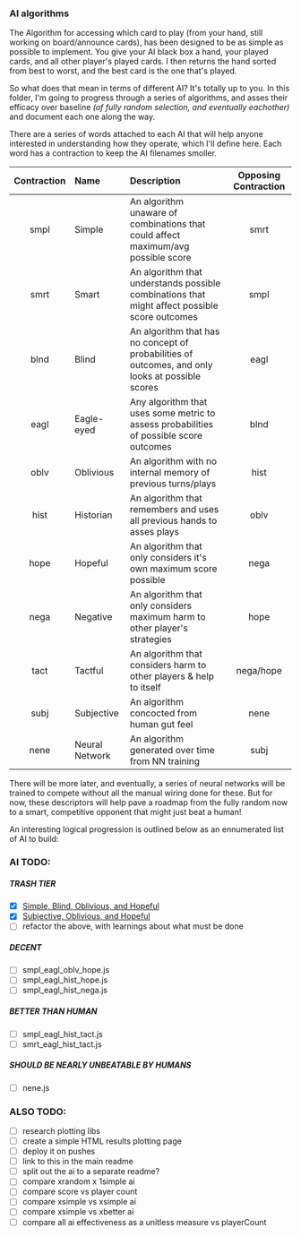 ### AI algorithms

The Algorithm for accessing which card to play (from your hand, still working on board/announce cards), has been designed to be as simple as possible to implement. You give your AI black box a hand, your played cards, and all other player's played cards. I then returns the hand sorted from best to worst, and the best card is the one that's played.

So what does that mean in terms of different AI? It's totally up to you. In this folder, I'm going to progress through a series of algorithms, and asses their efficacy over baseline _(of fully random selection, and eventually eachother)_ and document each one along the way.

There are a series of words attached to each AI that will help anyone interested in understanding how they operate, which I'll define here. Each word has a contraction to keep the AI filenames smoller.

| Contraction | Name | Description | Opposing Contraction |
| :---------------: | :--------------- | :--------------- | :---------------: |
| smpl | Simple | An algorithm unaware of combinations that could affect maximum/avg possible score | smrt |
| smrt | Smart | An algorithm that understands possible combinations that might affect possible score outcomes | smpl |
| blnd | Blind | An algorithm that has no concept of probabilities of outcomes, and only looks at possible scores | eagl |
| eagl | Eagle-eyed | Any algorithm that uses some metric to assess probabilities of possible score outcomes | blnd |
| oblv | Oblivious | An algorithm with no internal memory of previous turns/plays | hist |
| hist | Historian | An algorithm that remembers and uses all previous hands to asses plays | oblv |
| hope | Hopeful | An algorithm that only considers it's own maximum score possible | nega |
| nega | Negative | An algorithm that only considers maximum harm to other player's strategies | hope |
| tact | Tactful | An algorithm that considers harm to other players & help to itself | nega/hope |
| subj | Subjective | An algorithm concocted from human gut feel | nene |
| nene | Neural Network | An algorithm generated over time from NN training | subj |

There will be more later, and eventually, a series of neural networks will be trained to compete without all the manual wiring done for these. But for now, these descriptors will help pave a roadmap from the fully random now to a smart, competitive opponent that might just beat a human!

An interesting logical progression is outlined below as an ennumerated list of AI to build:

### AI TODO:
##### TRASH TIER
- [x] [Simple, Blind, Oblivious, and Hopeful](./smpl_blnd_oblv_hope.js)
- [x] [Subjective, Oblivious, and Hopeful](./subj_oblv_hope.js)
- [ ] refactor the above, with learnings about what must be done
##### DECENT
- [ ] smpl_eagl_oblv_hope.js
- [ ] smpl_eagl_hist_hope.js
- [ ] smpl_eagl_hist_nega.js
##### BETTER THAN HUMAN
- [ ] smpl_eagl_hist_tact.js
- [ ] smrt_eagl_hist_tact.js
##### SHOULD BE NEARLY UNBEATABLE BY HUMANS
- [ ] nene.js

### ALSO TODO:
- [ ] research plotting libs
- [ ] create a simple HTML results plotting page
- [ ] deploy it on pushes
- [ ] link to this in the main readme
- [ ] split out the ai to a separate readme?
- [ ] compare xrandom x 1simple ai
- [ ] compare score vs player count
- [ ] compare xsimple vs xsimple ai
- [ ] compare xsimple vs xbetter ai
- [ ] compare all ai effectiveness as a unitless measure vs playerCount
